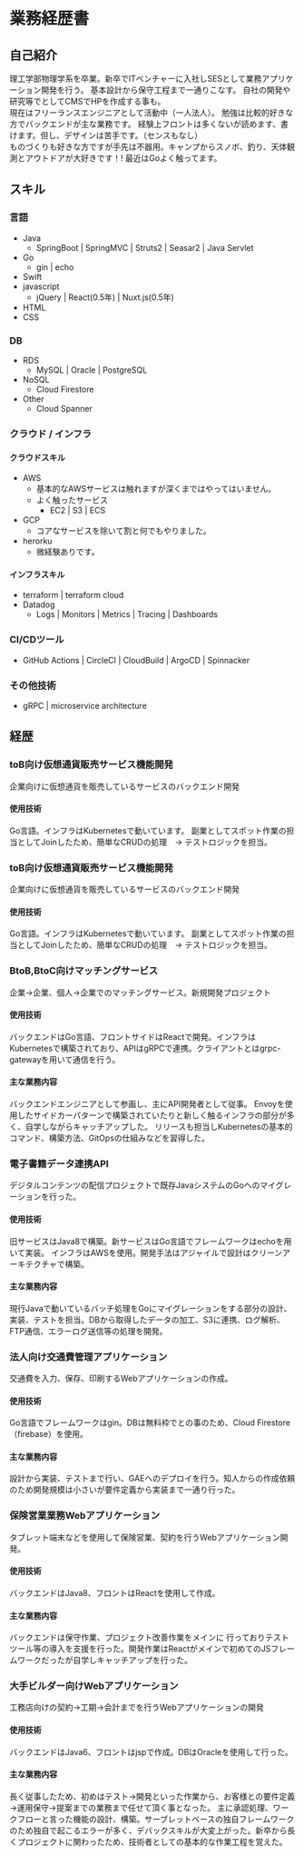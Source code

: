 # 業務経歴書

## 自己紹介
理工学部物理学系を卒業。新卒でITベンチャーに入社しSESとして業務アプリケーション開発を行う。 基本設計から保守工程まで一通りこなす。 自社の開発や研究等でとしてCMSでHPを作成する事も。  
現在はフリーランスエンジニアとして活動中（一人法人）。 勉強は比較的好きな方でバックエンドが主な業務です。 経験上フロントは多くないが読めます、書けます。但し、デザインは苦手です。（センスもなし）  
ものづくりも好きな方ですが手先は不器用。キャンプからスノボ、釣り、天体観測とアウトドアが大好きです！!
最近はGoよく触ってます。

## スキル
### 言語
+ Java
    + SpringBoot | SpringMVC | Struts2 | Seasar2 | Java Servlet
+ Go
    + gin | echo
+ Swift
+ javascript
    + jQuery | React(0.5年) | Nuxt.js(0.5年)
+ HTML
+ CSS

### DB
+ RDS
    + MySQL | Oracle | PostgreSQL
+ NoSQL
    + Cloud Firestore
+ Other
    + Cloud Spanner

### クラウド / インフラ
#### クラウドスキル
+ AWS
    + 基本的なAWSサービスは触れますが深くまではやってはいません。
    + よく触ったサービス
      + EC2 | S3 | ECS
+ GCP
    + コアなサービスを除いて割と何でもやりました。
+ herorku
    + 微経験ありです。
#### インフラスキル
+ terraform | terraform cloud
+ Datadog
    + Logs | Monitors | Metrics | Tracing | Dashboards

### CI/CDツール
+ GitHub Actions | CircleCI | CloudBuild | ArgoCD | Spinnacker

### その他技術
+ gRPC | microservice architecture

## 経歴
### toB向け仮想通貨販売サービス機能開発
企業向けに仮想通貨を販売しているサービスのバックエンド開発

#### 使用技術
Go言語。インフラはKubernetesで動いています。
副業としてスポット作業の担当としてJoinしたため、簡単なCRUDの処理　-> テストロジックを担当。

### toB向け仮想通貨販売サービス機能開発
企業向けに仮想通貨を販売しているサービスのバックエンド開発

#### 使用技術
Go言語。インフラはKubernetesで動いています。
副業としてスポット作業の担当としてJoinしたため、簡単なCRUDの処理　-> テストロジックを担当。

### BtoB,BtoC向けマッチングサービス
企業→企業、個人→企業でのマッチングサービス。新規開発プロジェクト

#### 使用技術
バックエンドはGo言語、フロントサイドはReactで開発。インフラはKubernetesで構築されており、APIはgRPCで連携。クライアントとはgrpc-gatewayを用いて通信を行う。

#### 主な業務内容
バックエンドエンジニアとして参画し、主にAPI開発者として従事。
Envoyを使用したサイドカーパターンで構築されていたりと新しく触るインフラの部分が多く、自学しながらキャッチアップした。
リリースも担当しKubernetesの基本的コマンド、構築方法、GitOpsの仕組みなどを習得した。

### 電子書籍データ連携API
デジタルコンテンツの配信プロジェクトで既存JavaシステムのGoへのマイグレーションを行った。

#### 使用技術
旧サービスはJava8で構築。新サービスはGo言語でフレームワークはechoを用いて実装。
インフラはAWSを使用。開発手法はアジャイルで設計はクリーンアーキテクチャで構築。

#### 主な業務内容
現行Javaで動いているバッチ処理をGoにマイグレーションをする部分の設計、実装、テストを担当。DBから取得したデータの加工、S3に連携、ログ解析、FTP通信、エラーログ送信等の処理を開発。

### 法人向け交通費管理アプリケーション
交通費を入力、保存、印刷するWebアプリケーションの作成。

#### 使用技術
Go言語でフレームワークはgin。DBは無料枠でとの事のため、Cloud Firestore（firebase）を使用。

#### 主な業務内容
設計から実装、テストまで行い、GAEへのデプロイを行う。知人からの作成依頼のため開発規模は小さいが要件定義から実装まで一通り行った。

### 保険営業業務Webアプリケーション
タブレット端末などを使用して保険営業、契約を行うWebアプリケーション開発。

#### 使用技術
バックエンドはJava8、フロントはReactを使用して作成。

#### 主な業務内容
バックエンドは保守作業、プロジェクト改善作業をメインに 行っておりテストツール等の導入を支援を行った。開発作業はReactがメインで初めてのJSフレームワークだったが自学しキャッチアップを行った。

### 大手ビルダー向けWebアプリケーション
工務店向けの契約→工期→会計までを行うWebアプリケーションの開発

#### 使用技術
バックエンドはJava6、フロントはjspで作成。DBはOracleを使用して行った。

#### 主な業務内容
長く従事したため、初めはテスト→開発といった作業から、お客様との要件定義→運用保守→提案までの業務まで任せて頂く事となった。
主に承認処理、ワークフローと言った機能の設計、構築。サーブレットベースの独自フレームワークのため独自で起こるエラーが多く、デバックスキルが大変上がった。新卒から長くプロジェクトに関わったため、技術者としての基本的な作業工程を覚えた。


